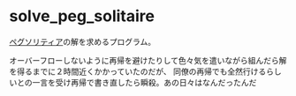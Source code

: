 # solve_peg_solitaire

[ペグソリティア](https://kids.yahoo.co.jp/games/puzzle/039.html)の解を求めるプログラム。

オーバーフローしないように再帰を避けたりして色々気を遣いながら組んだら解を得るまでに２時間近くかかっていたのだが、
同僚の再帰でも全然行けるらしいとの一言を受け再帰で書き直したら瞬殺。あの日々はなんだったんだ
